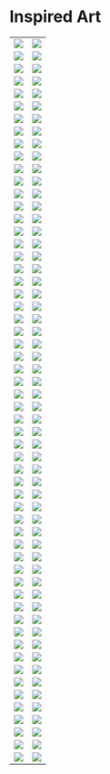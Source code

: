 # Inspired Art

| | |
| --- | --- |
| [![](framed/antoni-gaudi_the-cathedral.jpg)](antoni-gaudi_the-cathedral.jpg) | [![](framed/august-macke_greek-cafe.jpg)](august-macke_greek-cafe.jpg) |
| [![](captions/antoni-gaudi_the-cathedral.jpg)](antoni-gaudi_the-cathedral.jpg) | [![](captions/august-macke_greek-cafe.jpg)](august-macke_greek-cafe.jpg) |
| [![](framed/caspar-david-friedrich_seaside.jpg)](caspar-david-friedrich_seaside.jpg) | [![](framed/caspar-david-friedrich_valley.jpg)](caspar-david-friedrich_valley.jpg) |
| [![](captions/caspar-david-friedrich_seaside.jpg)](caspar-david-friedrich_seaside.jpg) | [![](captions/caspar-david-friedrich_valley.jpg)](caspar-david-friedrich_valley.jpg) |
| [![](framed/cave-painting.jpg)](cave-painting.jpg) | [![](framed/chinese-art.jpg)](chinese-art.jpg) |
| [![](captions/cave-painting.jpg)](cave-painting.jpg) | [![](captions/chinese-art.jpg)](chinese-art.jpg) |
| [![](framed/claude-monet_my-garden.jpg)](claude-monet_my-garden.jpg) | [![](framed/claude-monet_sailing.jpg)](claude-monet_sailing.jpg) |
| [![](captions/claude-monet_my-garden.jpg)](claude-monet_my-garden.jpg) | [![](captions/claude-monet_sailing.jpg)](claude-monet_sailing.jpg) |
| [![](framed/claude-monet_the-lake.jpg)](claude-monet_the-lake.jpg) | [![](framed/claude-monet_the-market.jpg)](claude-monet_the-market.jpg) |
| [![](captions/claude-monet_the-lake.jpg)](claude-monet_the-lake.jpg) | [![](captions/claude-monet_the-market.jpg)](claude-monet_the-market.jpg) |
| [![](framed/claude-monet_water-lilies.jpg)](claude-monet_water-lilies.jpg) | [![](framed/da-vinci_anatomy.jpg)](da-vinci_anatomy.jpg) |
| [![](captions/claude-monet_water-lilies.jpg)](claude-monet_water-lilies.jpg) | [![](captions/da-vinci_anatomy.jpg)](da-vinci_anatomy.jpg) |
| [![](framed/da-vinci_machines.jpg)](da-vinci_machines.jpg) | [![](framed/edvard-munch_winter.jpg)](edvard-munch_winter.jpg) |
| [![](captions/da-vinci_machines.jpg)](da-vinci_machines.jpg) | [![](captions/edvard-munch_winter.jpg)](edvard-munch_winter.jpg) |
| [![](framed/edward-hopper_-the-storm.jpg)](edward-hopper_-the-storm.jpg) | [![](framed/edward-hopper_car-race.jpg)](edward-hopper_car-race.jpg) |
| [![](captions/edward-hopper_-the-storm.jpg)](edward-hopper_-the-storm.jpg) | [![](captions/edward-hopper_car-race.jpg)](edward-hopper_car-race.jpg) |
| [![](framed/edward-hopper_nightshift.jpg)](edward-hopper_nightshift.jpg) | [![](framed/egyptian-tomb.jpg)](egyptian-tomb.jpg) |
| [![](captions/edward-hopper_nightshift.jpg)](edward-hopper_nightshift.jpg) | [![](captions/egyptian-tomb.jpg)](egyptian-tomb.jpg) |
| [![](framed/escher.jpg)](escher.jpg) | [![](framed/franz-marc_horses.jpg)](franz-marc_horses.jpg) |
| [![](captions/escher.jpg)](escher.jpg) | [![](captions/franz-marc_horses.jpg)](franz-marc_horses.jpg) |
| [![](framed/georges-seurat_at-the-park.jpg)](georges-seurat_at-the-park.jpg) | [![](framed/georges-seurat_village-market.jpg)](georges-seurat_village-market.jpg) |
| [![](captions/georges-seurat_at-the-park.jpg)](georges-seurat_at-the-park.jpg) | [![](captions/georges-seurat_village-market.jpg)](georges-seurat_village-market.jpg) |
| [![](framed/giger_xenomorph.jpg)](giger_xenomorph.jpg) | [![](framed/gustav-klimt.jpg)](gustav-klimt.jpg) |
| [![](captions/giger_xenomorph.jpg)](giger_xenomorph.jpg) | [![](captions/gustav-klimt.jpg)](gustav-klimt.jpg) |
| [![](framed/henri-de-toulouse-lautrec_riding.jpg)](henri-de-toulouse-lautrec_riding.jpg) | [![](framed/henri-matisse_farm.jpg)](henri-matisse_farm.jpg) |
| [![](captions/henri-de-toulouse-lautrec_riding.jpg)](henri-de-toulouse-lautrec_riding.jpg) | [![](captions/henri-matisse_farm.jpg)](henri-matisse_farm.jpg) |
| [![](framed/henri-matisse_red-hotel.jpg)](henri-matisse_red-hotel.jpg) | [![](framed/hieronymus-bosch_eden.jpg)](hieronymus-bosch_eden.jpg) |
| [![](captions/henri-matisse_red-hotel.jpg)](henri-matisse_red-hotel.jpg) | [![](captions/hieronymus-bosch_eden.jpg)](hieronymus-bosch_eden.jpg) |
| [![](framed/joan-miro_colors.jpg)](joan-miro_colors.jpg) | [![](framed/joan-miro_miracle.jpg)](joan-miro_miracle.jpg) |
| [![](captions/joan-miro_colors.jpg)](joan-miro_colors.jpg) | [![](captions/joan-miro_miracle.jpg)](joan-miro_miracle.jpg) |
| [![](framed/kandinsky_art-workshop.jpg)](kandinsky_art-workshop.jpg) | [![](framed/kandinsky_the-milkman.jpg)](kandinsky_the-milkman.jpg) |
| [![](captions/kandinsky_art-workshop.jpg)](kandinsky_art-workshop.jpg) | [![](captions/kandinsky_the-milkman.jpg)](kandinsky_the-milkman.jpg) |
| [![](framed/kandinsky_birds.jpg)](kandinsky_birds.jpg) | [![](framed/marc-chagall_church.jpg)](marc-chagall_church.jpg) |
| [![](captions/kandinsky_birds.jpg)](kandinsky_birds.jpg) | [![](captions/marc-chagall_church.jpg)](marc-chagall_church.jpg) |
| [![](framed/marc-chagall_field.jpg)](marc-chagall_field.jpg) | [![](framed/max-slevogt_autumn-day.jpg)](max-slevogt_autumn-day.jpg) |
| [![](captions/marc-chagall_field.jpg)](marc-chagall_field.jpg) | [![](captions/max-slevogt_autumn-day.jpg)](max-slevogt_autumn-day.jpg) |
| [![](framed/pablo-picasso_dancers.jpg)](pablo-picasso_dancers.jpg) | [![](framed/pablo-picasso_the-carousel.jpg)](pablo-picasso_the-carousel.jpg) |
| [![](captions/pablo-picasso_dancers.jpg)](pablo-picasso_dancers.jpg) | [![](captions/pablo-picasso_the-carousel.jpg)](pablo-picasso_the-carousel.jpg) |
| [![](framed/pablo-picasso_untitled.jpg)](pablo-picasso_untitled.jpg) | [![](framed/paul-cezanne_countryside.jpg)](paul-cezanne_countryside.jpg) |
| [![](captions/pablo-picasso_untitled.jpg)](pablo-picasso_untitled.jpg) | [![](captions/paul-cezanne_countryside.jpg)](paul-cezanne_countryside.jpg) |
| [![](framed/paul-cezanne_the-wanderers.jpg)](paul-cezanne_the-wanderers.jpg) | [![](framed/paul-gauguin_the-two-sisters.jpg)](paul-gauguin_the-two-sisters.jpg) |
| [![](captions/paul-cezanne_the-wanderers.jpg)](paul-cezanne_the-wanderers.jpg) | [![](captions/paul-gauguin_the-two-sisters.jpg)](paul-gauguin_the-two-sisters.jpg) |
| [![](framed/piet-mondrian_harbour.jpg)](piet-mondrian_harbour.jpg) | [![](framed/pieter-bruegel-the-elder.jpg)](pieter-bruegel-the-elder.jpg) |
| [![](captions/piet-mondrian_harbour.jpg)](piet-mondrian_harbour.jpg) | [![](captions/pieter-bruegel-the-elder.jpg)](pieter-bruegel-the-elder.jpg) |
| [![](framed/pierre-auguste-renoir_the-picnic.jpg)](pierre-auguste-renoir_the-picnic.jpg) | [![](framed/rembrandt_fruits.jpg)](rembrandt_fruits.jpg) |
| [![](captions/pierre-auguste-renoir_the-picnic.jpg)](pierre-auguste-renoir_the-picnic.jpg) | [![](captions/rembrandt_fruits.jpg)](rembrandt_fruits.jpg) |
| [![](framed/rene-magritte_mountain.jpg)](rene-magritte_mountain.jpg) | [![](framed/rene-magritte_no-apple.jpg)](rene-magritte_no-apple.jpg) |
| [![](captions/rene-magritte_mountain.jpg)](rene-magritte_mountain.jpg) | [![](captions/rene-magritte_no-apple.jpg)](rene-magritte_no-apple.jpg) |
| [![](framed/salvador-dali_landscape.jpg)](salvador-dali_landscape.jpg) | [![](framed/salvador-dali_seaside.jpg)](salvador-dali_seaside.jpg) |
| [![](captions/salvador-dali_landscape.jpg)](salvador-dali_landscape.jpg) | [![](captions/salvador-dali_seaside.jpg)](salvador-dali_seaside.jpg) |
| [![](framed/salvador-dali_village-on-the-hill.jpg)](salvador-dali_village-on-the-hill.jpg) | [![](framed/sonia-delaunay_electric-sheep.jpg)](sonia-delaunay_electric-sheep.jpg) |
| [![](captions/salvador-dali_village-on-the-hill.jpg)](salvador-dali_village-on-the-hill.jpg) | [![](captions/sonia-delaunay_electric-sheep.jpg)](sonia-delaunay_electric-sheep.jpg) |
| [![](framed/unknown-artist_love-is-gone.jpg)](unknown-artist_love-is-gone.jpg) | [![](framed/van-gogh_another-starry-night.jpg)](van-gogh_another-starry-night.jpg) |
| [![](captions/unknown-artist_love-is-gone.jpg)](unknown-artist_love-is-gone.jpg) | [![](captions/van-gogh_another-starry-night.jpg)](van-gogh_another-starry-night.jpg) |
| [![](framed/van-gogh_market.jpg)](van-gogh_market.jpg) | [![](framed/van-gogh_street-life.jpg)](van-gogh_street-life.jpg) |
| [![](captions/van-gogh_market.jpg)](van-gogh_market.jpg) | [![](captions/van-gogh_street-life.jpg)](van-gogh_street-life.jpg) |
| [![](framed/van-gogh_town-at-night.jpg)](van-gogh_town-at-night.jpg) | [![](framed/)]() |
| [![](captions/van-gogh_town-at-night.jpg)](van-gogh_town-at-night.jpg) | [![](captions/)]() |
